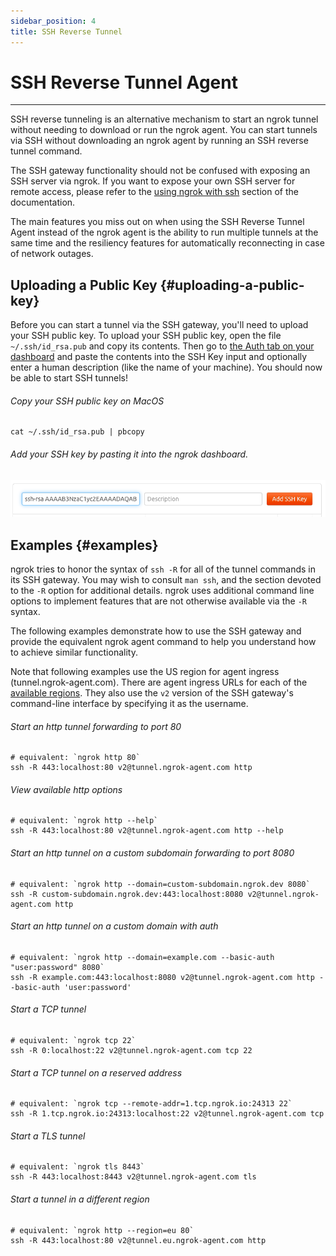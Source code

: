 ```yaml
---
sidebar_position: 4
title: SSH Reverse Tunnel
---
```


# SSH Reverse Tunnel Agent
--------------------

SSH reverse tunneling is an alternative mechanism to start an ngrok tunnel without needing to download or run the ngrok agent. You can start tunnels via SSH without downloading an ngrok agent by running an SSH reverse tunnel command.

The SSH gateway functionality should not be confused with exposing an SSH server via ngrok. If you want to expose your own SSH server for remote access, please refer to the [using ngrok with ssh](/using-ngrok-with/ssh) section of the documentation.

The main features you miss out on when using the SSH Reverse Tunnel Agent instead of the ngrok agent is the ability to run multiple tunnels at the same time and the resiliency features for automatically reconnecting in case of network outages.

## Uploading a Public Key {#uploading-a-public-key}

Before you can start a tunnel via the SSH gateway, you'll need to upload your SSH public key. To upload your SSH public key, open the file `~/.ssh/id_rsa.pub` and copy its contents. Then go to [the Auth tab on your dashboard](https://dashboard.ngrok.com/tunnels/ssh-keys) and paste the contents into the SSH Key input and optionally enter a human description (like the name of your machine). You should now be able to start SSH tunnels!

###### Copy your SSH public key on MacOS

    cat ~/.ssh/id_rsa.pub | pbcopy

###### Add your SSH key by pasting it into the ngrok dashboard.

![](/img/docs/add-ssh-key.png)

## Examples {#examples}

ngrok tries to honor the syntax of `ssh -R` for all of the tunnel commands in its SSH gateway. You may wish to consult `man ssh`, and the section devoted to the `-R` option for additional details. ngrok uses additional command line options to implement features that are not otherwise available via the `-R` syntax.

The following examples demonstrate how to use the SSH gateway and provide the equivalent ngrok agent command to help you understand how to achieve similar functionality.

Note that following examples use the US region for agent ingress (tunnel.ngrok-agent.com). There are agent ingress URLs for each of the [available regions](/ngrok-agent/config#region). They also use the `v2` version of the SSH gateway's command-line interface by specifying it as the username.

###### Start an http tunnel forwarding to port 80

    # equivalent: `ngrok http 80`
    ssh -R 443:localhost:80 v2@tunnel.ngrok-agent.com http

###### View available http options

    # equivalent: `ngrok http --help`
    ssh -R 443:localhost:80 v2@tunnel.ngrok-agent.com http --help

###### Start an http tunnel on a custom subdomain forwarding to port 8080

    # equivalent: `ngrok http --domain=custom-subdomain.ngrok.dev 8080`
    ssh -R custom-subdomain.ngrok.dev:443:localhost:8080 v2@tunnel.ngrok-agent.com http

###### Start an http tunnel on a custom domain with auth

    # equivalent: `ngrok http --domain=example.com --basic-auth "user:password" 8080`
    ssh -R example.com:443:localhost:8080 v2@tunnel.ngrok-agent.com http --basic-auth 'user:password'

###### Start a TCP tunnel

    # equivalent: `ngrok tcp 22`
    ssh -R 0:localhost:22 v2@tunnel.ngrok-agent.com tcp 22

###### Start a TCP tunnel on a reserved address

    # equivalent: `ngrok tcp --remote-addr=1.tcp.ngrok.io:24313 22`
    ssh -R 1.tcp.ngrok.io:24313:localhost:22 v2@tunnel.ngrok-agent.com tcp

###### Start a TLS tunnel

    # equivalent: `ngrok tls 8443`
    ssh -R 443:localhost:8443 v2@tunnel.ngrok-agent.com tls

###### Start a tunnel in a different region

    # equivalent: `ngrok http --region=eu 80`
    ssh -R 443:localhost:80 v2@tunnel.eu.ngrok-agent.com http
